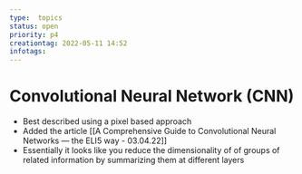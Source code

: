 ```yaml
---
type:  topics
status: open
priority: p4
creationtag: 2022-05-11 14:52
infotags:
---
```

# Convolutional Neural Network (CNN)
- Best described using a pixel based approach
- Added the article [[A Comprehensive Guide to Convolutional Neural Networks — the ELI5 way - 03.04.22]]
- Essentially it looks like you reduce the dimensionality of of groups of related information by summarizing them at different layers